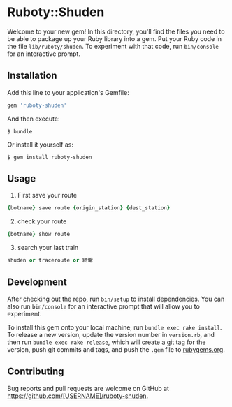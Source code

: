 # Ruboty::Shuden

Welcome to your new gem! In this directory, you'll find the files you need to be able to package up your Ruby library into a gem. Put your Ruby code in the file `lib/ruboty/shuden`. To experiment with that code, run `bin/console` for an interactive prompt.

## Installation

Add this line to your application's Gemfile:

```ruby
gem 'ruboty-shuden'
```

And then execute:

    $ bundle

Or install it yourself as:

    $ gem install ruboty-shuden

## Usage

1. First save your route
```ruby
{botname} save route {origin_station} {dest_station}
```
2. check your route
```ruby
{botname} show route
```
3. search your last train
```ruby
shuden or traceroute or 終電
```
## Development

After checking out the repo, run `bin/setup` to install dependencies. You can also run `bin/console` for an interactive prompt that will allow you to experiment.

To install this gem onto your local machine, run `bundle exec rake install`. To release a new version, update the version number in `version.rb`, and then run `bundle exec rake release`, which will create a git tag for the version, push git commits and tags, and push the `.gem` file to [rubygems.org](https://rubygems.org).

## Contributing

Bug reports and pull requests are welcome on GitHub at https://github.com/[USERNAME]/ruboty-shuden.

